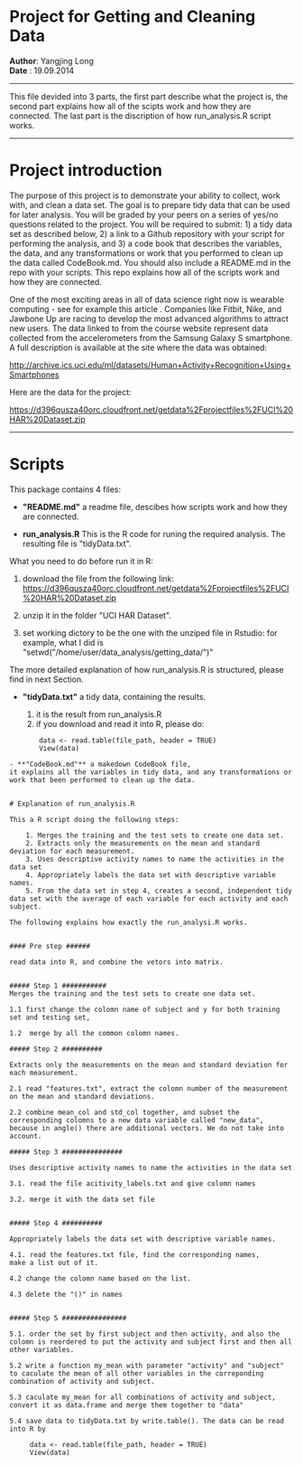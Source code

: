 Project for Getting and Cleaning Data
=============================================================

**Author**: Yangjing Long   
**Date** : 19.09.2014

---------------------------------------------------------

This file devided into 3 parts, the first part describe what the project is, the second part explains how all of the scipts work and how they are connected. The last part is the discription of how run_analysis.R script works.

-----------------------------------------------------------
# Project introduction


The purpose of this project is to demonstrate your ability to collect, work with, and clean a data set. The goal is to prepare tidy data that can be used for later analysis. You will be graded by your peers on a series of yes/no questions related to the project. You will be required to submit: 1) a tidy data set as described below, 2) a link to a Github repository with your script for performing the analysis, and 3) a code book that describes the variables, the data, and any transformations or work that you performed to clean up the data called CodeBook.md. You should also include a README.md in the repo with your scripts. This repo explains how all of the scripts work and how they are connected. 

One of the most exciting areas in all of data science right now is wearable computing - see for example this article . Companies like Fitbit, Nike, and Jawbone Up are racing to develop the most advanced algorithms to attract new users. The data linked to from the course website represent data collected from the accelerometers from the Samsung Galaxy S smartphone. A full description is available at the site where the data was obtained:

http://archive.ics.uci.edu/ml/datasets/Human+Activity+Recognition+Using+Smartphones

Here are the data for the project:

https://d396qusza40orc.cloudfront.net/getdata%2Fprojectfiles%2FUCI%20HAR%20Dataset.zip

----------------------


# Scripts
This package contains 4 files:
- **"README.md"** a readme file, descibes how scripts work and how they are connected.

- **run_analysis.R** 
  This is the R code for runing the required analysis. The resulting file is "tidyData.txt".
  
What you need to do before run it in R:

1. download the file from the following link:
https://d396qusza40orc.cloudfront.net/getdata%2Fprojectfiles%2FUCI%20HAR%20Dataset.zip 

2. unzip it in the folder "UCI HAR Dataset".

3. set working dictory to be the one with the unziped file in Rstudio: for example, what I did is "setwd("/home/user/data_analysis/getting_data/")"  
 
The more detailed explanation of how run_analysis.R is structured, please find in next Section.
  
- **"tidyData.txt"** a tidy data, containing the results.
   1. it is the result from run_analysis.R
   2. if you download and read it into R, please do:  
   
   ```{r}
       data <- read.table(file_path, header = TRUE)   
       View(data)
```
- **"CodeBook.md"** a makedown CodeBook file,  
it explains all the variables in tidy data, and any transformations or work that been performed to clean up the data.
   
    
# Explanation of run_analysis.R

This a R script doing the following steps:
 
    1. Merges the training and the test sets to create one data set.
    2. Extracts only the measurements on the mean and standard deviation for each measurement. 
    3. Uses descriptive activity names to name the activities in the data set
    4. Appropriately labels the data set with descriptive variable names. 
    5. From the data set in step 4, creates a second, independent tidy data set with the average of each variable for each activity and each subject.

The following explains how exactly the run_analysi.R works.


#### Pre step ######

read data into R, and combine the vetors into matrix.


##### Step 1 ###########
Merges the training and the test sets to create one data set.

1.1 first change the colomn name of subject and y for both training set and testing set, 

1.2  merge by all the common colomn names.

##### Step 2 ##########

Extracts only the measurements on the mean and standard deviation for each measurement. 

2.1 read "features.txt", extract the colomn number of the measurement on the mean and standard deviations.

2.2 combine mean_col and std_col together, and subset the corresponding colomns to a new data variable called "new_data", because in angle() there are additional vectors. We do not take into account.

##### Step 3 ###############

Uses descriptive activity names to name the activities in the data set

3.1. read the file acitivity_labels.txt and give colomn names

3.2. merge it with the data set file


##### Step 4 ##########

Appropriately labels the data set with descriptive variable names. 

4.1. read the features.txt file, find the corresponding names, 
make a list out of it.

4.2 change the colomn name based on the list.

4.3 delete the "()" in names


##### Step 5 ################

5.1. order the set by first subject and then activity, and also the colomn is reordered to put the activity and subject first and then all other variables.

5.2 write a function my_mean with parameter "activity" and "subject" to caculate the mean of all other variables in the correponding combination of activity and subject.

5.3 caculate my_mean for all combinations of activity and subject, convert it as data.frame and merge them together to "data"

5.4 save data to tidyData.txt by write.table(). The data can be read into R by 

     data <- read.table(file_path, header = TRUE)
     View(data)




